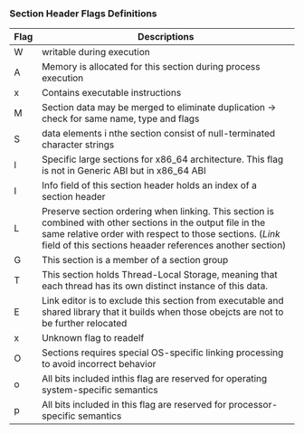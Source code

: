 ### Section Header Flags Definitions

|Flag|Descriptions|
|---|---|
|W|writable during execution|
|A|Memory is allocated for this section during process execution|
|x|Contains executable instructions|
|M|Section data may be merged to eliminate duplication -> check for same name, type and flags|
|S|data elements i nthe section consist of null-terminated character strings|
|l|Specific large sections for x86_64 architecture. This flag is not in Generic ABI but in x86_64 ABI|
|I|Info field of this section header holds an index of a section header|
|L|Preserve section ordering when linking. This section is combined with other sections in the output file in the same relative order with respect to those sections. (*Link* field of this sections heaader references another section)|
|G|This section is a member of a section group|
|T|This section holds Thread-Local Storage, meaning that each thread has its own distinct instance of this data.|
|E|Link editor is to exclude this section from executable and shared library that it builds when those obejcts are not to be further relocated|
|x|Unknown flag to readelf|
|O|Sections requires special OS-specific linking processing to avoid incorrect behavior|
|o|All bits included inthis flag are reserved for operating system-specific semantics|
|p|All bits included in this flag are reserved for processor-specific semantics|